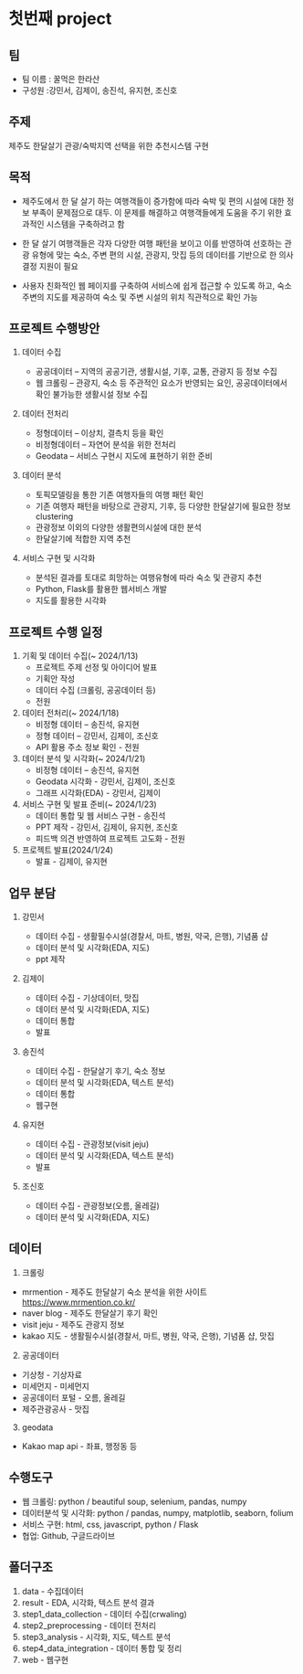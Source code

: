 # 첫번째 project

## 팀
- 팀 이름 : 꿀먹은 한라산 <br>
- 구성원 :강민서, 김제이, 송진석, 유지현, 조신호

## 주제
제주도 한달살기 관광/숙박지역 선택을 위한 추천시스템 구현 

## 목적

 - 제주도에서 한 달 살기 하는 여행객들이 증가함에 따라 숙박 및 편의 시설에 대한 정보 부족이 문제점으로 대두. 이 문제를 해결하고 여행객들에게 도움을 주기 위한 효과적인 시스템을 구축하려고 함

 - 한 달 살기 여행객들은 각자 다양한 여행 패턴을 보이고 이를 반영하여 선호하는 관광 유형에 맞는 숙소, 주변 편의 시설, 관광지, 맛집 등의 데이터를 기반으로 한 의사 결정 지원이 필요

 - 사용자 친화적인 웹 페이지를 구축하여 서비스에 쉽게 접근할 수 있도록 하고, 숙소 주변의 지도를 제공하여 숙소 및 주변 시설의 위치 직관적으로 확인 가능


## 프로젝트 수행방안

1.	데이터 수집
    - 공공데이터 – 지역의 공공기관, 생활시설, 기후, 교통, 관광지 등 정보 수집
    - 웹 크롤링 – 관광지, 숙소 등 주관적인 요소가 반영되는 요인, 공공데이터에서 확인 불가능한 생활시설 정보 수집

2.	데이터 전처리
    - 정형데이터 – 이상치, 결측치 등을 확인
    - 비정형데이터 – 자연어 분석을 위한 전처리
    - Geodata – 서비스 구현시 지도에 표현하기 위한 준비

3.	데이터 분석
    - 토픽모델링을 통한 기존 여행자들의 여행 패턴 확인
    - 기존 여행자 패턴을 바탕으로 관광지, 기후, 등 다양한 한달살기에 필요한 정보 clustering
    - 관광정보 이외의 다양한 생활편의시설에 대한 분석    
    - 한달살기에 적합한 지역 추천

4.	서비스 구현 및 시각화
    - 분석된 결과를 토대로 희망하는 여행유형에 따라 숙소 및 관광지 추천
    - Python, Flask를 활용한 웹서비스 개발
    - 지도를 활용한 시각화

## 프로젝트 수행 일정

1.	기획 및 데이터 수집(~ 2024/1/13)
    - 프로젝트 주제 선정 및 아이디어 발표
    - 기획안 작성
    - 데이터 수집 (크롤링, 공공데이터 등) 
    - 전원
2.	데이터 전처리(~ 2024/1/18)
    - 비정형 데이터 – 송진석, 유지현
    - 정형 데이터 – 강민서, 김제이, 조신호
    - API 활용 주소 정보 확인 - 전원
3.	데이터 분석 및 시각화(~ 2024/1/21)
    - 비정형 데이터 – 송진석, 유지현
    - Geodata 시각화 - 강민서, 김제이, 조신호
    - 그래프 시각화(EDA) - 강민서, 김제이    
4.	서비스 구현 및 발표 준비(~ 2024/1/23)
    - 데이터 통합 및 웹 서비스 구현 - 송진석
    - PPT 제작 - 강민서, 김제이, 유지현, 조신호
    - 피드백 의견 반영하여 프로젝트 고도화 - 전원    
5. 프로젝트 발표(2024/1/24)
    - 발표 - 김제이, 유지현


## 업무 분담

1. 강민서
    - 데이터 수집 - 생활필수시설(경찰서, 마트, 병원, 약국, 은행), 기념품 샵
    - 데이터 분석 및 시각화(EDA, 지도)
    - ppt 제작

2. 김제이
    - 데이터 수집 - 기상데이터, 맛집
    - 데이터 분석 및 시각화(EDA, 지도)
    - 데이터 통합
    - 발표
3. 송진석
    - 데이터 수집 - 한달살기 후기, 숙소 정보
    - 데이터 분석 및 시각화(EDA, 텍스트 분석)
    - 데이터 통합
    - 웹구현
4. 유지현
    - 데이터 수집 - 관광정보(visit jeju)
    - 데이터 분석 및 시각화(EDA, 텍스트 분석)
    - 발표
5. 조신호
    - 데이터 수집 - 관광정보(오름, 올레길)
    - 데이터 분석 및 시각화(EDA, 지도)


## 데이터

1. 크롤링

- mrmention - 제주도 한달살기 숙소 분석을 위한 사이트
    https://www.mrmention.co.kr/
- naver blog - 제주도 한달살기 후기 확인
- visit jeju - 제주도 관광지 정보
- kakao 지도 - 생활필수시설(경찰서, 마트, 병원, 약국, 은행), 기념품 샵, 맛집

2. 공공데이터

- 기상청 - 기상자료
- 미세먼지 - 미세먼지
- 공공데이터 포털 -  오름, 올레길
- 제주관광공사 - 맛집

3. geodata

- Kakao map api - 좌표, 행정동 등

## 수행도구

-	웹 크롤링: python / beautiful soup, selenium, pandas, numpy
-	데이터분석 및 시각화: python / pandas, numpy, matplotlib, seaborn, folium
-	서비스 구현: html, css, javascript, python / Flask
-	협업: Github, 구글드라이브


## 폴더구조
1. data - 수집데이터
2. result - EDA, 시각화, 텍스트 분석 결과
3. step1_data_collection - 데이터 수집(crwaling)
4. step2_preprocessing - 데이터 전처리
5. step3_analysis - 시각화, 지도, 텍스트 분석
6. step4_data_integration - 데이터 통합 및 정리
7. web - 웹구현
